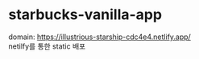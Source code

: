 # starbucks-vanilla-app
domain: https://illustrious-starship-cdc4e4.netlify.app/ <br />
netilfy를 통한 static 배포
